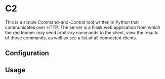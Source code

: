 # C2

This is a simple Command-and-Control tool written in Python that communicates over HTTP. The server is a Flask web application from which the red teamer may send arbitrary commands to the client, view the results of those commands, as well as see a list of all connected clients.

## Configuration

## Usage
